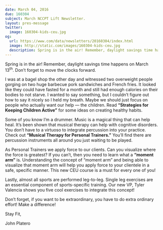 ```yaml
---
date: March 04, 2016
due: 160304
subject: March NCCPT Lift Newsletter.
layout: pres-message
twitter:
  image: 160304-kids-ceu.jpg
og:
  url: https://www.com/data/newsletters/20160304/index.html
  image: http://static.com/images/160304-kids-ceu.jpg
  description: Spring is in the air! Remember, daylight savings time happens on March 13th. Don’t forget to move the clocks forward.
---
```


Spring is in the air! Remember, daylight savings time happens on March 13<sup>th</sup>. Don’t forget to move the clocks forward.

I was at a bagel shop the other day and witnessed two overweight people gorging on two huge barbecue pork sandwiches and French fries. It looked like they could have fasted for a month and still had enough calories on their bodies to not starve. I wanted to say something, but I couldn’t figure out how to say it nicely so I held my breath. Maybe we should just focus on people who actually want our help — the children. Read **“Strategies for Keeping Children Active”** for some ideas on creating healthy habits.

Some of you know I’m a drummer. Music is a magical thing that can help heal. It’s been shown that musical therapy can help with cognitive disorders. You don’t have to a virtuoso to integrate percussion into your practice. Check out **“Musical Therapy for Personal Trainers.”** You’ll find there are percussion instruments all around you just waiting to be played.

As Personal Trainers we apply force to our clients. Can you visualize where the force is greatest? If you can’t, then you need to learn what a **“moment arm”** is. Understanding the concept of “moment arm” and being able to visualize that moment arm will help you apply force to your clientele in a safe, specific manner. This new CEU course is a must for every one of you!

Lastly, almost all sports are performed leg-to-leg. Single leg exercises are an essential component of sports-specific training. Our new VP, Tyler Valencia shows you five cool exercises to integrate this concept!

Don’t forget, if you want to be extraordinary, you have to do extra ordinary effort! Make a difference!

Stay Fit,

John Platero